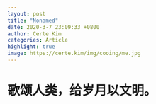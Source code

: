 ```yaml
---
layout: post
title: "Nonamed"
date: 2020-3-7 23:09:33 +0800
author: Certe Kim
categories: Article
highlight: true
image: https://certe.kim/img/cooing/me.jpg
---
```


# 歌颂人类，给岁月以文明。